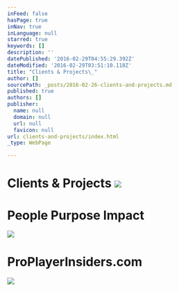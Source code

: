 ```yaml
---
inFeed: false
hasPage: true
inNav: true
inLanguage: null
starred: true
keywords: []
description: ''
datePublished: '2016-02-29T04:55:29.392Z'
dateModified: '2016-02-29T03:51:10.118Z'
title: "Clients & Projects\_"
author: []
sourcePath: _posts/2016-02-26-clients-and-projects.md
published: true
authors: []
publisher:
  name: null
  domain: null
  url: null
  favicon: null
url: clients-and-projects/index.html
_type: WebPage

---
```

# Clients & Projects ![](https://the-grid-user-content.s3-us-west-2.amazonaws.com/910cb912-330c-4c2a-8961-f2640511507c.jpg)

# People Purpose Impact
![](https://the-grid-user-content.s3-us-west-2.amazonaws.com/5a7aca18-b697-4924-98e0-ea931095fa1e.jpg)

# ProPlayerInsiders.com
![](https://the-grid-user-content.s3-us-west-2.amazonaws.com/1c6f9562-db5d-4a6b-a1f4-f70ba2b923a0.jpg)